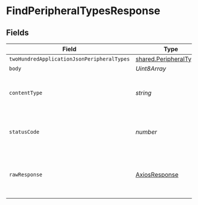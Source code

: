# FindPeripheralTypesResponse


## Fields

| Field                                                                     | Type                                                                      | Required                                                                  | Description                                                               |
| ------------------------------------------------------------------------- | ------------------------------------------------------------------------- | ------------------------------------------------------------------------- | ------------------------------------------------------------------------- |
| `twoHundredApplicationJsonPeripheralTypes`                                | [shared.PeripheralTypes](../../../sdk/models/shared/peripheraltypes.md)[] | :heavy_minus_sign:                                                        | OK                                                                        |
| `body`                                                                    | *Uint8Array*                                                              | :heavy_minus_sign:                                                        | N/A                                                                       |
| `contentType`                                                             | *string*                                                                  | :heavy_check_mark:                                                        | HTTP response content type for this operation                             |
| `statusCode`                                                              | *number*                                                                  | :heavy_check_mark:                                                        | HTTP response status code for this operation                              |
| `rawResponse`                                                             | [AxiosResponse](https://axios-http.com/docs/res_schema)                   | :heavy_minus_sign:                                                        | Raw HTTP response; suitable for custom response parsing                   |
